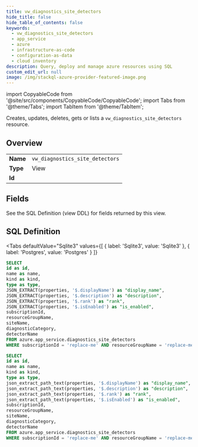 ```yaml
--- 
title: vw_diagnostics_site_detectors
hide_title: false
hide_table_of_contents: false
keywords:
  - vw_diagnostics_site_detectors
  - app_service
  - azure
  - infrastructure-as-code
  - configuration-as-data
  - cloud inventory
description: Query, deploy and manage azure resources using SQL
custom_edit_url: null
image: /img/stackql-azure-provider-featured-image.png
---
```


import CopyableCode from '@site/src/components/CopyableCode/CopyableCode';
import Tabs from '@theme/Tabs';
import TabItem from '@theme/TabItem';

Creates, updates, deletes, gets or lists a <code>vw_diagnostics_site_detectors</code> resource.

## Overview
<table><tbody>
<tr><td><b>Name</b></td><td><code>vw_diagnostics_site_detectors</code></td></tr>
<tr><td><b>Type</b></td><td>View</td></tr>
<tr><td><b>Id</b></td><td><CopyableCode code="azure.app_service.vw_diagnostics_site_detectors" /></td></tr>
</tbody></table>

## Fields

See the SQL Definition (view DDL) for fields returned by this view.

## SQL Definition

<Tabs
defaultValue="Sqlite3"
values={[
{ label: 'Sqlite3', value: 'Sqlite3' },
{ label: 'Postgres', value: 'Postgres' }
]}
>
<TabItem value="Sqlite3">

```sql
SELECT
id as id,
name as name,
kind as kind,
type as type,
JSON_EXTRACT(properties, '$.displayName') as "display_name",
JSON_EXTRACT(properties, '$.description') as "description",
JSON_EXTRACT(properties, '$.rank') as "rank",
JSON_EXTRACT(properties, '$.isEnabled') as "is_enabled",
subscriptionId,
resourceGroupName,
siteName,
diagnosticCategory,
detectorName
FROM azure.app_service.diagnostics_site_detectors
WHERE subscriptionId = 'replace-me' AND resourceGroupName = 'replace-me' AND siteName = 'replace-me' AND diagnosticCategory = 'replace-me';
```

</TabItem>
<TabItem value="Postgres">

```sql
SELECT
id as id,
name as name,
kind as kind,
type as type,
json_extract_path_text(properties, '$.displayName') as "display_name",
json_extract_path_text(properties, '$.description') as "description",
json_extract_path_text(properties, '$.rank') as "rank",
json_extract_path_text(properties, '$.isEnabled') as "is_enabled",
subscriptionId,
resourceGroupName,
siteName,
diagnosticCategory,
detectorName
FROM azure.app_service.diagnostics_site_detectors
WHERE subscriptionId = 'replace-me' AND resourceGroupName = 'replace-me' AND siteName = 'replace-me' AND diagnosticCategory = 'replace-me';
```

</TabItem>
</Tabs>
